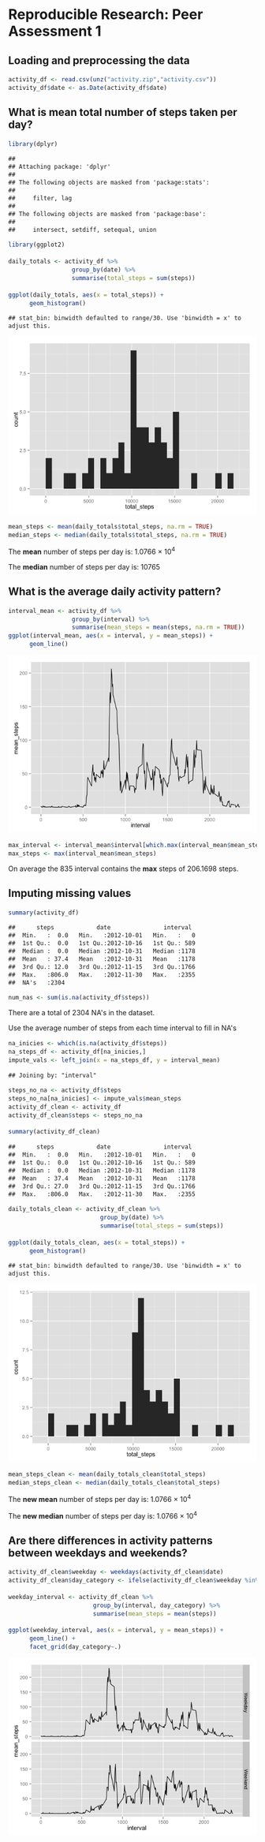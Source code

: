 # Reproducible Research: Peer Assessment 1


## Loading and preprocessing the data


```r
activity_df <- read.csv(unz("activity.zip","activity.csv"))
activity_df$date <- as.Date(activity_df$date)
```

## What is mean total number of steps taken per day?

```r
library(dplyr)
```

```
## 
## Attaching package: 'dplyr'
## 
## The following objects are masked from 'package:stats':
## 
##     filter, lag
## 
## The following objects are masked from 'package:base':
## 
##     intersect, setdiff, setequal, union
```

```r
library(ggplot2)

daily_totals <- activity_df %>%
                  group_by(date) %>%
                  summarise(total_steps = sum(steps))

ggplot(daily_totals, aes(x = total_steps)) +
      geom_histogram()
```

```
## stat_bin: binwidth defaulted to range/30. Use 'binwidth = x' to adjust this.
```

![plot of chunk mean_daily_steps](./PA1_template_files/figure-html/mean_daily_steps.png) 

```r
mean_steps <- mean(daily_totals$total_steps, na.rm = TRUE)
median_steps <- median(daily_totals$total_steps, na.rm = TRUE)
```
The **mean** number of steps per day is: 1.0766 &times; 10<sup>4</sup>

The **median** number of steps per day is: 10765

## What is the average daily activity pattern?

```r
interval_mean <- activity_df %>%
                  group_by(interval) %>%
                  summarise(mean_steps = mean(steps, na.rm = TRUE))
ggplot(interval_mean, aes(x = interval, y = mean_steps)) +
      geom_line()
```

![plot of chunk ts_interval](./PA1_template_files/figure-html/ts_interval.png) 

```r
max_interval <- interval_mean$interval[which.max(interval_mean$mean_steps)]
max_steps <- max(interval_mean$mean_steps)
```
On average the 835 interval contains the **max** steps
of 206.1698 steps.

## Imputing missing values

```r
summary(activity_df)
```

```
##      steps            date               interval   
##  Min.   :  0.0   Min.   :2012-10-01   Min.   :   0  
##  1st Qu.:  0.0   1st Qu.:2012-10-16   1st Qu.: 589  
##  Median :  0.0   Median :2012-10-31   Median :1178  
##  Mean   : 37.4   Mean   :2012-10-31   Mean   :1178  
##  3rd Qu.: 12.0   3rd Qu.:2012-11-15   3rd Qu.:1766  
##  Max.   :806.0   Max.   :2012-11-30   Max.   :2355  
##  NA's   :2304
```

```r
num_nas <- sum(is.na(activity_df$steps))
```
There are a total of 2304 NA's in the dataset.

Use the average number of steps from each time interval to fill in NA's

```r
na_inicies <- which(is.na(activity_df$steps))
na_steps_df <- activity_df[na_inicies,]
impute_vals <- left_join(x = na_steps_df, y = interval_mean)
```

```
## Joining by: "interval"
```

```r
steps_no_na <- activity_df$steps
steps_no_na[na_inicies] <- impute_vals$mean_steps
activity_df_clean <- activity_df
activity_df_clean$steps <- steps_no_na

summary(activity_df_clean)
```

```
##      steps            date               interval   
##  Min.   :  0.0   Min.   :2012-10-01   Min.   :   0  
##  1st Qu.:  0.0   1st Qu.:2012-10-16   1st Qu.: 589  
##  Median :  0.0   Median :2012-10-31   Median :1178  
##  Mean   : 37.4   Mean   :2012-10-31   Mean   :1178  
##  3rd Qu.: 27.0   3rd Qu.:2012-11-15   3rd Qu.:1766  
##  Max.   :806.0   Max.   :2012-11-30   Max.   :2355
```


```r
daily_totals_clean <- activity_df_clean %>%
                          group_by(date) %>%
                          summarise(total_steps = sum(steps))

ggplot(daily_totals_clean, aes(x = total_steps)) +
      geom_histogram()
```

```
## stat_bin: binwidth defaulted to range/30. Use 'binwidth = x' to adjust this.
```

![plot of chunk mean_daily_steps_clean](./PA1_template_files/figure-html/mean_daily_steps_clean.png) 

```r
mean_steps_clean <- mean(daily_totals_clean$total_steps)
median_steps_clean <- median(daily_totals_clean$total_steps)
```
The **new mean** number of steps per day is: 1.0766 &times; 10<sup>4</sup>

The **new median** number of steps per day is: 1.0766 &times; 10<sup>4</sup>

## Are there differences in activity patterns between weekdays and weekends?


```r
activity_df_clean$weekday <- weekdays(activity_df_clean$date)
activity_df_clean$day_category <- ifelse(activity_df_clean$weekday %in% c("Saturday","Sunday"),"Weekend", "Weekday")

weekday_interval <- activity_df_clean %>%
                        group_by(interval, day_category) %>%
                        summarise(mean_steps = mean(steps))

ggplot(weekday_interval, aes(x = interval, y = mean_steps)) +
      geom_line() +
      facet_grid(day_category~.)
```

![plot of chunk weekday_vs_weekend](./PA1_template_files/figure-html/weekday_vs_weekend.png) 





